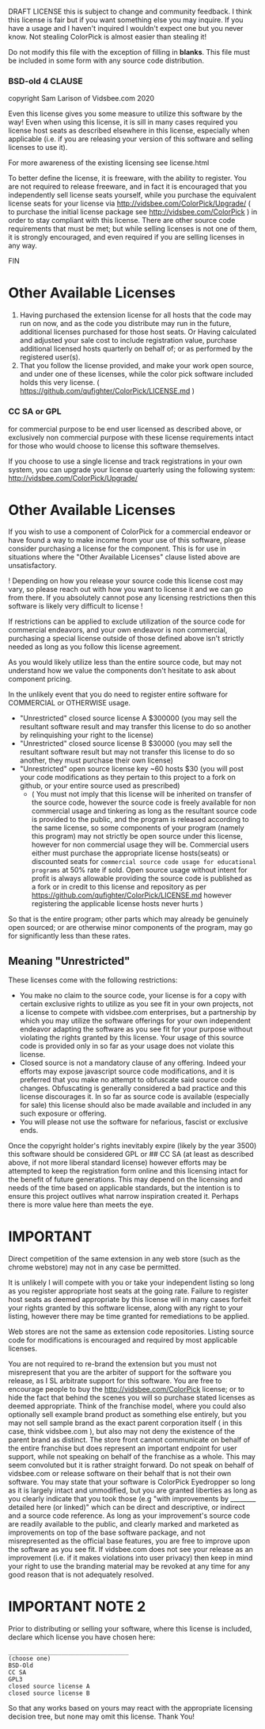 DRAFT LICENSE this is subject to change and community feedback.  I think this license is fair but if you want something else you may inquire.  If you have a usage and I haven't inquired I wouldn't expect one but you never know.  Not stealing ColorPick is almost easier than stealing it!

Do not modify this file with the exception of filling in ____blanks____.  This file must be included in some form with any source code distribution.

### BSD-old 4 CLAUSE

copyright Sam Larison of Vidsbee.com 2020

Even this license gives you some measure to utilize this software by the way!  Even when using this license, it is sill in many cases required you license host seats as described elsewhere in this license, especially when applicable (i.e. if you are releasing your version of this software and selling licenses to use it).

For more awareness of the existing licensing see license.html

To better define the license, it is freeware, with the ability to register.  You are not required to release freeware, and in fact it is encouraged that you independently sell license seats yourself, while you purchase the equivalent license seats for your license via http://vidsbee.com/ColorPick/Upgrade/ ( to purchase the initial license package see http://vidsbee.com/ColorPick ) in order to stay compliant with this license.  There are other source code requirements that must be met; but while selling licenses is not one of them, it is strongly encouraged, and even required if you are selling licenses in any way.

FIN

# Other Available Licenses

1) Having purchased the extension license for all hosts that the code may run on now, and as the code you distribute may run in the future, additional licenses purchased for those host seats.
   Or Having calculated and adjusted your sale cost to include registration value, purchase additional licensed hosts quarterly on behalf of; or as performed by the registered user(s).
2) That you follow the license provided, and make your work open source, and under one of these licenses, while the color pick software included holds this very license. ( https://github.com/qufighter/ColorPick/LICENSE.md )

### CC SA or GPL
for commercial purpose to be end user licensed as described above, 
or exclusively non commercial purpose with these license requirements intact for those who would choose to license this software themselves.

If you choose to use a single license and track registrations in your own system, you can upgrade your license quarterly using the following system:
	http://vidsbee.com/ColorPick/Upgrade/

# Other Available Licenses

If you wish to use a component of ColorPick for a commercial endeavor or have found a way to make income from your use of this software, please consider
purchasing a license for the component.  This is for use in situations where the "Other Available Licenses" clause listed above are unsatisfactory.

! Depending on how you release your source code this license cost may vary, so please reach out with how you want to license it and we can go from there.  If you absolutely cannot pose any licensing restrictions then this software is likely very difficult to license !

If restrictions can be applied to exclude utilization of the source code for commercial endeavors, and your own endeavor is non commercial, purchasing a special license outside of those defined above isn't strictly needed as long as you follow this license agreement.

As you would likely utilize less than the entire source code, but may not understand how we value the components don't hesitate to ask about component pricing.

In the unlikely event that you do need to register entire software for COMMERCIAL or OTHERWISE usage.

 - "Unrestricted" closed source license A $300000 (you may sell the resultant software result and may transfer this license to do so another by relinquishing your right to the license)
 - "Unrestricted" closed source license B $30000 (you may sell the resultant software result but may not transfer this license to do so another, they must purchase their own license)
 - "Unrestricted" open source license key ~60 hosts $30 (you will post your code modifications as they pertain to this project to a fork on github, or your entire source used as prescribed) 
   - ( You must not imply that this license will be inherited on transfer of the source code, however the source code is freely available for non commercial usage and tinkering as long as the resultant source code is provided to the public, and the program is released according to the same license, so some components of your program (namely this program) may not strictly be open source under this license, however for non commercial usage they will be.  Commercial users either must purchase the appropriate license hosts(seats) or discounted seats for `commercial source code usage for educational programs` at 50% rate if sold.  Open source usage without intent for profit is always allowable providing the source code is published as a fork or in credit to this license and repository as per https://github.com/qufighter/ColorPick/LICENSE.md however registering the applicable license hosts never hurts )

So that is the entire program; other parts which may already be genuinely open sourced; or are otherwise minor components of the program, may go for significantly less than these rates.

## Meaning "Unrestricted"

These licenses come with the following restrictions:
  - You make no claim to the source code, your license is for a copy with certain exclusive rights to utilize as you see fit in your own projects, not a license to compete with vidsbee.com enterprises, but a partnership by which you may utilize the software offerings for your own independent endeavor adapting the software as you see fit for your purpose without violating the rights granted by this license. Your usage of this source code is provided only in so far as your usage does not violate this license.
  - Closed source is not a mandatory clause of any offering.  Indeed your efforts may expose javascript source code modifications, and it is preferred that you make no attempt to obfuscate said source code changes.  Obfuscating is generally considered a bad practice and this license discourages it.  In so far as source code is available (especially for sale) this license should also be made available and included in any such exposure or offering.
  - You will please not use the software for nefarious, fascist or exclusive ends.





Once the copyright holder's rights inevitably expire (likely by the year 3500) this software should be considered GPL or ## CC SA (at least as described above, if not more liberal standard license) however efforts may be attempted to keep the registration form online and this licensing intact for the benefit of future generations.  This may depend on the licensing and needs of the time based on applicable standards, but the intention is to ensure this project outlives what narrow inspiration created it.  Perhaps there is more value here than meets the eye.






# IMPORTANT

Direct competition of the same extension in any web store (such as the chrome webstore) may not in any case be permitted.

It is unlikely I will compete with you or take your independent listing so long as you register appropriate host seats at the going rate.  Failure to register host seats as deemed appropriate by this license will in many cases forfeit your rights granted by this software license, along with any right to your listing, however there may be time granted for remediations to be applied.

Web stores are not the same as extension code repositories.  Listing source code for modifications is encouraged and required by most applicable licenses.

You are not required to re-brand the extension but you must not misrepresent that you are the arbiter of support for the software you release, as I SL arbitrate support for this software.  You are free to encourage people to buy the http://vidsbee.com/ColorPick license; or to hide the fact that behind the scenes you will so purchase stated licenses as deemed appropriate.  Think of the franchise model, where you could also optionally sell example brand product as something else entirely, but you may not sell sample brand as the exact parent corporation itself ( in this case, think vidsbee.com ), but also may not deny the existence of the parent brand as distinct. The store front cannot communicate on behalf of the entire franchise but does represent an important endpoint for user support, while not speaking on behalf of the franchise as a whole.  This may seem convoluted but it is rather straight forward.  Do not speak on behalf of vidsbee.com or release software on their behalf that is not their own software.  You may state that your software is ColorPick Eyedropper so long as it is largely intact and unmodified, but you are granted liberties as long as you clearly indicate that you took those (e.g "with improvements by ________ detailed here (or linked)" which can be direct and descriptive, or indirect and a source code reference.  As long as your improvement's source code are readily available to the public, and clearly marked and marketed as improvements on top of the base software package, and not misrepresented as the official base features, you are free to improve upon the software as you see fit.  If vidsbee.com does not see your release as an improvement (i.e. if it makes violations into user privacy) then keep in mind your right to use the branding material may be revoked at any time for any good reason that is not adequately resolved.

# IMPORTANT NOTE 2

Prior to distributing or selling your software, where this license is included, declare which license you have chosen here:


	__________________________________
	(choose one)
	BSD-Old
	CC SA
	GPL3
	closed source license A
	closed source license B


So that any works based on yours may react with the appropriate licensing decision tree, but none may omit this license.  Thank You!

